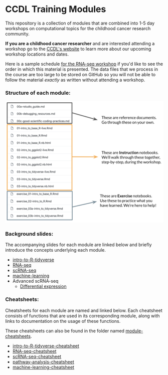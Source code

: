 # CCDL Training Modules

This repository is a collection of modules that are combined into 1-5 day workshops on computational topics for the childhood cancer research community.

**If you are a childhood cancer researcher** and are interested attending a workshop go to the [CCDL's website](https://www.ccdatalab.org/projects-training)
to learn more about our upcoming workshop locations and dates.

Here is a sample schedule [for the RNA-seq workshop](https://github.com/AlexsLemonade/RNA-Seq-Exercises/blob/master/schedule.md) if you'd like to see the order in
which this material is presented.
The data files that we process in the course are too large to be stored on GitHub so you will not be able to follow the material *exactly* as written without attending a
workshop.

### Structure of each module:

![structure](module_structure_detail.png)

### Background slides:

The accompanying slides for each module are linked below and briefly introduce the concepts underlying each module.

- [intro-to-R-tidyverse](https://drive.google.com/a/ccdatalab.org/file/d/11GXEddKwUBan1Z-NF_UM2HecckpODLKM/view?usp=sharing)
- [RNA-seq](https://drive.google.com/a/ccdatalab.org/file/d/1A9gNDIuD_c3ppF2k6vY3b0VgSKZjchzp/view?usp=sharing)
- [scRNA-seq](https://drive.google.com/a/ccdatalab.org/file/d/186niFprBKICNsF53WpIhKbiIMLawu-ms/view?usp=sharing)
- [machine-learning](https://drive.google.com/a/ccdatalab.org/file/d/1tmX8sFDmnPpkRdkWQm-v3vtdGr6YWy-j/view?usp=sharing)
- Advanced scRNA-seq
  - [Differential expression](https://drive.google.com/file/d/1nT1AxEYTMyizXvlrpZCrk8HfdJH8hcWN/view?usp=sharing)


### Cheatsheets:

Cheatsheets for each module are named and linked below.
Each cheatsheet consists of functions that are used in its corresponding module, along with links to documentation on the usage of these functions.

These cheatsheets can also be found in the folder named [module-cheatsheets](https://github.com/AlexsLemonade/training-modules/tree/master/module-cheatsheets).

- [intro-to-R-tidyverse-cheatsheet](https://github.com/AlexsLemonade/training-modules/blob/master/module-cheatsheets/intro-to-R-tidyverse-cheatsheet.md)
- [RNA-seq-cheatsheet](https://github.com/AlexsLemonade/training-modules/blob/master/module-cheatsheets/RNA-seq-cheatsheet.md)
- [scRNA-seq-cheatsheet](https://github.com/AlexsLemonade/training-modules/blob/master/module-cheatsheets/scRNA-seq-cheatsheet.md)
- [pathway-analysis-cheatsheet](https://github.com/AlexsLemonade/training-modules/blob/master/module-cheatsheets/pathway-analysis-cheatsheet.md)
- [machine-learning-cheatsheet](https://github.com/AlexsLemonade/training-modules/blob/master/module-cheatsheets/machine-learning-cheatsheet.md)




